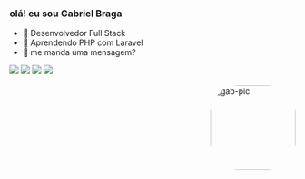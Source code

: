 ### olá! eu sou Gabriel Braga

- 🔭 Desenvolvedor Full Stack
- 🌱 Aprendendo PHP com Laravel
- 👯 me manda uma mensagem?
<div> 
  <a href="https://www.youtube.com/channel/UC1HE3hPT-suqnYjblltG9WQ" target="_blank"><img src="https://img.shields.io/badge/YouTube-FF0000?style=for-the-badge&logo=youtube&logoColor=white" target="_blank"></a>
  <a href="https://www.instagram.com/gabrielfernandesgt/" target="_blank"><img src="https://img.shields.io/badge/-Instagram-%23E4405F?style=for-the-badge&logo=instagram&logoColor=white" target="_blank"></a>
 <a href = "mailto:elder.gabriel.braga@gmail.com"><img src="https://img.shields.io/badge/-Gmail-%23333?style=for-the-badge&logo=gmail&logoColor=white" target="_blank"></a>
  <a href="https://www.linkedin.com/in/gabriel-braga-200467257/" target="_blank"><img src="https://img.shields.io/badge/-LinkedIn-%230077B5?style=for-the-badge&logo=linkedin&logoColor=white" target="_blank"></a> 
</div> 

 
  
  <div style="display: inline_block"><br>

  <img align="right" alt="gab-pic" height="150" style="border-radius:50px;" src="https://i.gifer.com/origin/74/74e1d2eee5ec724c4c7bc8af4493ad4d_w200.webp">
</div>
  
##
